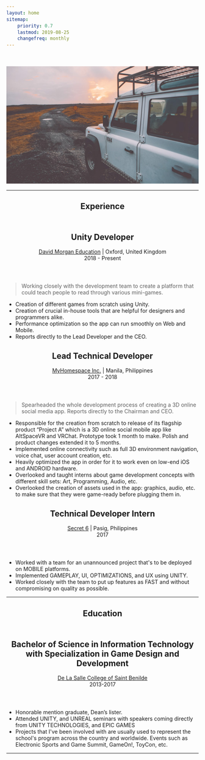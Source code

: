 ```yaml
---
layout: home
sitemap:
    priority: 0.7
    lastmod: 2019-08-25
    changefreq: monthly
---
```


<section>
  <!-- WELCOME -->
  <div class="box alt">
    <div class="row 50% uniform">
      <div class="4u"><span class="image fit"><img src="{{ "/images/pic02.jpg" | absolute_url }}" alt="" /></span></div>
			<div class="4u"><span class="image fit"><img src="{{ "/images/pic03.jpg" | absolute_url }}" alt="" /></span></div>
			<div class="4u$"><span class="image fit"><img src="/images/pic04.jpg" alt="" /></span></div>
    </div>
  </div>
  <hr/>

  <!-- EXPERIENCE -->
  <header class="major" id="experience">
	  <h1>Experience</h1>
  </header>
  <header>
    <h2>Unity Developer</h2>
    <p>
      <a href="https://dm-ed.com/" target="_blank">David Morgan Education</a> | Oxford, United Kingdom <br/> 2018 - Present <br>
    </p>
  </header>
  <blockquote>
    Working closely with the development team to create a platform that could teach people to read through various mini-games.
  </blockquote>
  <p>
    <ul>
      <li>Creation of different games from scratch using Unity.</li>
      <li>Creation of crucial in-house tools that are helpful for designers and programmers alike.</li>
      <li>Performance optimization so the app can run smoothly on Web and Mobile.</li>
      <li>Reports directly to the Lead Developer and the CEO.</li>
    </ul>
  </p>


  <header>
    <h2>Lead Technical Developer</h2>
    <p>
      <a href="https://youtu.be/2NAbet0IDD4" target="_blank">MyHomespace Inc.</a> | Manila, Philippines <br/> 2017 - 2018
    </p>
  </header>
  <blockquote>
    Spearheaded the whole development process of creating a 3D online social media app. Reports directly to the Chairman and CEO.
  </blockquote>
  <p>
    <ul>
      <li>Responsible for the creation from scratch to release of its flagship product “Project A” which is a 3D online social mobile app like AltSpaceVR and VRChat. Prototype took 1 month to make. Polish and product changes extended it to 5 months.</li>
      <li>Implemented online connectivity such as full 3D environment navigation, voice chat, user account creation, etc.</li>
      <li>Heavily optimized the app in order for it to work even on low-end iOS and ANDROID hardware.</li>
      <li>Overlooked and taught interns about game development concepts with different skill sets: Art, Programming, Audio, etc.</li>
      <li>Overlooked the creation of assets used in the app: graphics, audio, etc. to make sure that they were game-ready before plugging them in.</li>
    </ul>
  </p>


  <header>
    <h2>Technical Developer Intern</h2>
    <p>
      <a href="https://secret6.com/" target="_blank">Secret 6</a> | Pasig, Philippines <br/> 2017
    </p>
  </header>
  <p>
    <ul>
      <li>Worked with a team for an unannounced project that's to be deployed on MOBILE platforms.</li>
      <li>Implemented GAMEPLAY, UI, OPTIMIZATIONS, and UX using UNITY.</li>
      <li>Worked closely with the team to put up features as FAST and without compromising on quality as possible.</li>
    </ul>
  </p>
  <hr/>

  <!-- EDUCATION -->
   <header class="major" id="education">
	  <h1>Education</h1>
  </header>
   <header>
    <h2>Bachelor of Science in Information Technology
with Specialization in Game Design and Development</h2>
    <p>
      <a href="http://benilde.edu.ph/" target="_blank">De La Salle College of Saint Benilde</a> <br> 2013-2017
    </p>
  </header>
  <p>
    <ul>
      <li>Honorable mention graduate, Dean’s lister.</li>
      <li>Attended UNITY, and UNREAL seminars with speakers coming directly from UNITY TECHNOLOGIES, and EPIC GAMES</li>
      <li>Projects that I've been involved with are usually used to represent the school's program across the country and worldwide. Events such as Electronic Sports and Game Summit, GameOn!, ToyCon, etc.</li>
    </ul>
  </p>
  <hr/>

  <!-- PROJECTS -->


</section>